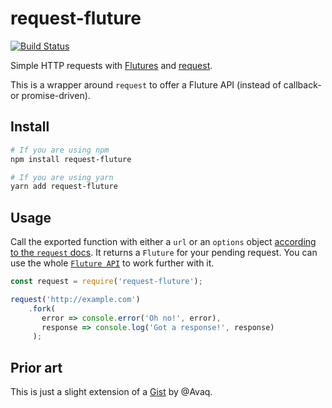 # request-fluture
[![Build Status](https://travis-ci.org/bfncs/request-fluture.svg?branch=master)](https://travis-ci.org/bfncs/request-fluture)

Simple HTTP requests with [Flutures](https://github.com/fluture-js/Fluture) and [request](https://github.com/request/request).

This is a wrapper around `request` to offer a Fluture API (instead of callback- or promise-driven).


## Install

```bash
# If you are using npm
npm install request-fluture

# If you are using yarn
yarn add request-fluture
```


## Usage


Call the exported function with either a `url` or an `options` object [according to the `request` docs](https://github.com/request/request#requestoptions-callback).
It returns a `Fluture` for your pending request. You can use the whole [`Fluture API`](https://github.com/fluture-js/Fluture#documentation) to work further with it.

```js
const request = require('request-fluture');

request('http://example.com')
    .fork(
       error => console.error('Oh no!', error),
       response => console.log('Got a response!', response)
     );
```


## Prior art

This is just a slight extension of a [Gist](https://gist.github.com/Avaq/e7083ffc7972bb1d4c88239b51eb4a79) by @Avaq.